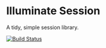 # Illuminate Session

A tidy, simple session library.

[![Build Status](https://secure.travis-ci.org/illuminate/session.png)](http://travis-ci.org/illuminate/session)